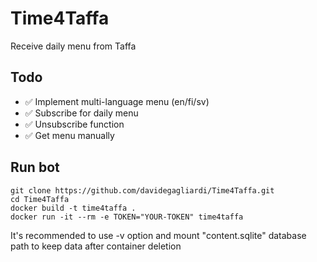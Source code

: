 # Time4Taffa
Receive daily menu from Taffa

## Todo
- ✅ Implement multi-language menu (en/fi/sv)
- ✅ Subscribe for daily menu
- ✅ Unsubscribe function
- ✅ Get menu manually

## Run bot

```
git clone https://github.com/davidegagliardi/Time4Taffa.git
cd Time4Taffa
docker build -t time4taffa .
docker run -it --rm -e TOKEN="YOUR-TOKEN" time4taffa
```
It's recommended to use -v option and mount "content.sqlite" database path to keep data after container deletion

